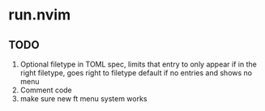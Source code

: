 # run.nvim

## TODO

1. Optional filetype in TOML spec, limits that entry to only appear if in the right filetype, goes right to filetype default if no entries and shows no menu
2. Comment code
3. make sure new ft menu system works